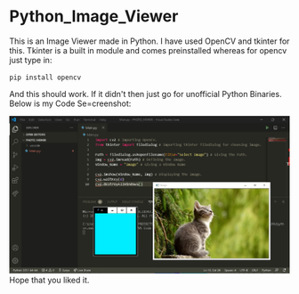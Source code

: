 # Python_Image_Viewer
This is an Image Viewer made in Python. I have used OpenCV and tkinter for this. Tkinter is a built in module and comes preinstalled whereas for opencv just type in:
```
pip install opencv
```
And this should work. If it didn't then just go for unofficial Python Binaries. Below is my Code Se=creenshot:

<img src="Code_Screenshot.png"><img>
Hope that you liked it.
